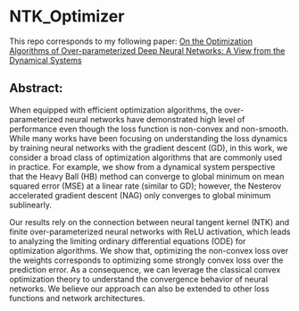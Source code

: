 # NTK_Optimizer
This repo corresponds to my following paper: [On the Optimization Algorithms of Over-parameterized Deep Neural Networks: A View from the Dynamical Systems](https://arxiv.org/pdf/2010.13165.pdf)

## Abstract:

When equipped with efficient optimization algorithms, the over-parameterized neural networks have demonstrated high level of performance even though the loss function is non-convex and non-smooth. While many works have been focusing on understanding the loss dynamics by training neural networks with the gradient descent (GD), in this work, we consider a broad class of optimization algorithms that are commonly used in practice. For example, we show from a dynamical system perspective that the Heavy Ball (HB) method can converge to global minimum on mean squared error (MSE) at a linear rate (similar to GD); however, the Nesterov accelerated gradient descent (NAG) only converges to global minimum sublinearly. 

Our results rely on the connection between neural tangent kernel (NTK) and finite over-parameterized neural networks with ReLU activation, which leads to analyzing the limiting ordinary differential equations (ODE) for optimization algorithms. We show that, optimizing the non-convex loss over the weights corresponds to optimizing some strongly convex loss over the prediction error. As a consequence, we can leverage the classical convex optimization theory to understand the convergence behavior of neural networks. We believe our approach can also be extended to other loss functions and network architectures.
